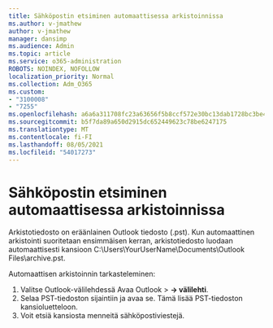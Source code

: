 ```yaml
---
title: Sähköpostin etsiminen automaattisessa arkistoinnissa
ms.author: v-jmathew
author: v-jmathew
manager: dansimp
ms.audience: Admin
ms.topic: article
ms.service: o365-administration
ROBOTS: NOINDEX, NOFOLLOW
localization_priority: Normal
ms.collection: Adm_O365
ms.custom:
- "3100008"
- "7255"
ms.openlocfilehash: a6a6a311708fc23a63656f5b8ccf572e30bc13dab1728bc3be48ad36aeb35077
ms.sourcegitcommit: b5f7da89a650d2915dc652449623c78be6247175
ms.translationtype: MT
ms.contentlocale: fi-FI
ms.lasthandoff: 08/05/2021
ms.locfileid: "54017273"
---
```

# <a name="find-email-in-autoarchive"></a>Sähköpostin etsiminen automaattisessa arkistoinnissa

Arkistotiedosto on eräänlainen Outlook tiedosto (.pst). Kun automaattinen arkistointi suoritetaan ensimmäisen kerran, arkistotiedosto luodaan automaattisesti kansioon C:\Users\YourUserName\Documents\Outlook Files\archive.pst.

Automaattisen arkistoinnin tarkasteleminen:

1. Valitse Outlook-välilehdessä Avaa  Outlook   >  **-> välilehti**.
2. Selaa PST-tiedoston sijaintiin ja avaa se. Tämä lisää PST-tiedoston kansioluetteloon.
3. Voit etsiä kansiosta menneitä sähköpostiviestejä.
